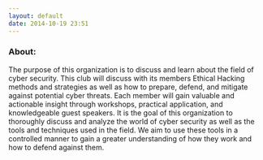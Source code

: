 ```yaml
---
layout: default
date: 2014-10-19 23:51
---
```


### About:
The purpose of this organization is to discuss and learn about the field of cyber security. 
This club will discuss with its members Ethical Hacking methods and strategies as well as how to prepare, 
defend, and mitigate against potential cyber threats. Each member will gain valuable and actionable insight 
through workshops, practical application, and knowledgeable guest speakers. It is the goal of this 
organization to thoroughly discuss and analyze the world of cyber security as well as the tools and 
techniques used in the field. We aim to use these tools in a controlled manner to gain a greater 
understanding of how they work and how to defend against them.
